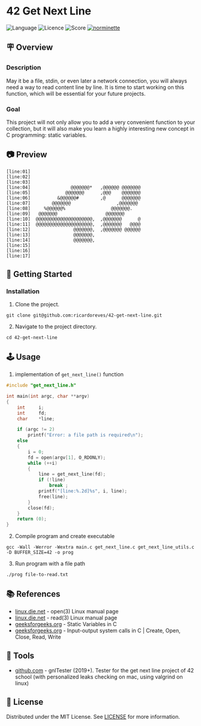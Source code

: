 
# 42 Get Next Line
![Language](https://img.shields.io/static/v1?label=language&message=c&color=blue) ![Licence](https://img.shields.io/badge/license-MIT-green) ![Score](https://42-project-badge.glitch.me/users/rpinto-r/project/get-next-line) [![norminette](https://github.com/ricardoreves/42-get-next-line/actions/workflows/norminette.yml/badge.svg)](https://github.com/ricardoreves/42-get-next-line/actions/workflows/norminette.yml) 

## 🪧 Overview
### Description
May it be a file, stdin, or even later a network connection, you will always need a way to read content line by line. It is time to start working on this function, which will be essential for your future projects. 

### Goal
This project will not only allow you to add a very convenient function to your collection, but it will also make you learn a highly interesting new concept in C programming: static variables.

## 📷 Preview
```
[line:01]                                          
[line:02]                                          
[line:03]                                          
[line:04]               @@@@@@@*   ,@@@@@@ @@@@@@@ 
[line:05]             @@@@@@@      ,@@@    @@@@@@@ 
[line:06]          &@@@@@@#        ,@      @@@@@@@ 
[line:07]        @@@@@@@                 ,@@@@@@@  
[line:08]     %@@@@@@%                 @@@@@@@.    
[line:09]   @@@@@@@                  @@@@@@@       
[line:10]  @@@@@@@@@@@@@@@@@@@@@,  ,@@@@@@@      @ 
[line:11]  @@@@@@@@@@@@@@@@@@@@@,  ,@@@@@@@   @@@@ 
[line:12]                @@@@@@@,  ,@@@@@@@ @@@@@@ 
[line:13]                @@@@@@@,                  
[line:14]                @@@@@@@,                  
[line:15]                                          
[line:16]                                          
[line:17]                                          
```

## 🚀 Getting Started

### Installation
1. Clone the project.
```
git clone git@github.com:ricardoreves/42-get-next-line.git
```
2. Navigate to the project directory.
```
cd 42-get-next-line
```

## 🕹 Usage
1. implementation of `get_next_line()` function
```c
#include "get_next_line.h"

int	main(int argc, char **argv)
{
	int		i;
	int		fd;
	char	*line;

	if (argc != 2)
		printf("Error: a file path is required\n");
	else
	{
		i = 0;
		fd = open(argv[1], O_RDONLY);
		while (++i)
		{
			line = get_next_line(fd);
			if (!line)
				break ;
			printf("[line:%.2d]%s", i, line);
			free(line);
		}
		close(fd);
	}
	return (0);
}
```
2. Compile program and create executable
```
gcc -Wall -Werror -Wextra main.c get_next_line.c get_next_line_utils.c -D BUFFER_SIZE=42 -o prog
```
3. Run program with a file path
```
./prog file-to-read.txt
```
 
## 📚 References
- [linux.die.net](https://linux.die.net/man/3/open) - open(3) Linux manual page
- [linux.die.net](https://linux.die.net/man/3/read) - read(3) Linux manual page
- [geeksforgeeks.org](https://www.geeksforgeeks.org/static-variables-in-c/) - Static Variables in C
- [geeksforgeeks.org](https://www.geeksforgeeks.org/input-output-system-calls-c-create-open-close-read-write/) - Input-output system calls in C | Create, Open, Close, Read, Write

## 🧰 Tools
- [github.com](https://github.com/Tripouille/gnlTester) - gnlTester (2019+). Tester for the get next line project of 42 school (with personalized leaks checking on mac, using valgrind on linux)

## 📝 License
Distributed under the MIT License. See [LICENSE](LICENSE) for more information.


